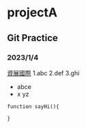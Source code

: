 # projectA
## Git Practice
### 2023/1/4

[資展國際](https://www.ispan.com.tw/)
1.abc
2.def
3.ghi

- abce
- x yz

```
function sayHi(){

}
```
